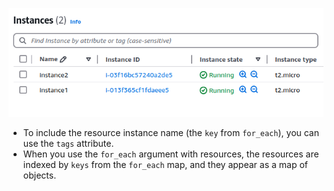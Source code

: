 ![alt text](images/image.png)

- To include the resource instance name (the `key` from `for_each`), you can use the `tags` attribute.
- When you use the `for_each` argument with resources, the resources are indexed by `keys` from the `for_each` map, and they appear as a map of objects.
